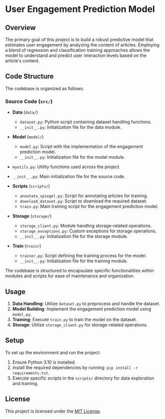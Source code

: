 # User Engagement Prediction Model

## Overview

The primary goal of this project is to build a robust predictive model that estimates user engagement by analyzing the content of articles. Employing a blend of regression and classification training approaches allows the model to understand and predict user interaction levels based on the article's content.


## Code Structure

The codebase is organized as follows:

### Source Code (`src/`)

- **Data** (`data/`)
    - `dataset.py`: Python script containing dataset handling functions.
    - `__init__.py`: Initialization file for the data module.

- **Model** (`model/`)
    - `model.py`: Script with the implementation of the engagement prediction model.
    - `__init__.py`: Initialization file for the model module.

- `myutils.py`: Utility functions used across the project.
- `__init__.py`: Main initialization file for the source code.

- **Scripts** (`scripts/`)
    - `annotate_spiegel.py`: Script for annotating articles for training.
    - `download_dataset.py`: Script to download the required dataset.
    - `train.py`: Main training script for the engagement prediction model.

- **Storage** (`storage/`)
    - `storage_client.py`: Module handling storage-related operations.
    - `storage_exceptions.py`: Custom exceptions for storage operations.
    - `__init__.py`: Initialization file for the storage module.

- **Train** (`train/`)
    - `trainer.py`: Script defining the training process for the model.
    - `__init__.py`: Initialization file for the training module.

The codebase is structured to encapsulate specific functionalities within modules and scripts for ease of maintenance and organization.

## Usage

1. **Data Handling**: Utilize `dataset.py` to preprocess and handle the dataset.
2. **Model Building**: Implement the engagement prediction model using `model.py`.
3. **Training**: Execute `train.py` to train the model on the dataset.
4. **Storage**: Utilize `storage_client.py` for storage-related operations.

## Setup

To set up the environment and run the project:

1. Ensure Python 3.10 is installed.
2. Install the required dependencies by running: `pip install -r requirements.txt`.
3. Execute specific scripts in the `scripts/` directory for data exploration and training.


## License

This project is licensed under the [MIT License](LICENSE).